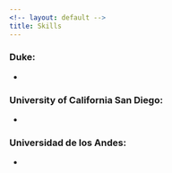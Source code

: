 ```yaml
---
<!-- layout: default -->
title: Skills
---
```


### Duke:
  -

### University of California San Diego:
  -

### Universidad de los Andes:
  -
